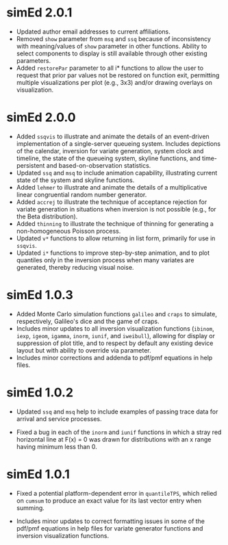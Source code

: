 # simEd 2.0.1

* Updated author email addresses to current affiliations.
* Removed `show` parameter from `msq` and `ssq` because of inconsistency with
  meaning/values of `show` parameter in other functions.  Ability to select
  components to display is still available through other existing parameters.
* Added `restorePar` parameter to all i* functions to allow the user to request
  that prior par values not be restored on function exit, permitting multiple 
  visualizations per plot (e.g., 3x3) and/or drawing overlays on visualization.

# simEd 2.0.0

* Added `ssqvis` to illustrate and animate the details of an event-driven
  implementation of a single-server queueing system.  Includes depictions
  of the calendar, inversion for variate generation, system clock and
  timeline, the state of the queueing system, skyline functions, and
  time-persistent and based-on-observation statistics.
* Updated `ssq` and `msq` to include animation capability, illustrating
  current state of the system and skyline functions.
* Added `lehmer` to illustrate and animate the details of a multiplicative
  linear congruential random number generator.
* Added `accrej` to illustrate the technique of acceptance rejection for
  variate generation in situations when inversion is not possible (e.g.,
  for the Beta distribution).
* Added `thinning` to illustrate the technique of thinning for generating
  a non-homogeneous Poisson process.
* Updated `v*` functions to allow returning in list form, primarily for
  use in `ssqvis`.
* Updated `i*` functions to improve step-by-step animation, and to plot
  quantiles only in the inversion process when many variates are generated,
  thereby reducing visual noise.

# simEd 1.0.3

* Added Monte Carlo simulation functions `galileo` and `craps` to simulate,
  respectively, Galileo's dice and the game of craps.
* Includes minor updates to all inversion visualization functions (`ibinom`,
  `iexp`, `igeom`, `igamma`, `inorm`, `iunif`, and `iweibull`), allowing for
  display or suppression of plot title, and to respect by default any existing
  device layout but with ability to override via parameter.
* Includes minor corrections and addenda to pdf/pmf equations in help files.

# simEd 1.0.2

* Updated `ssq` and `msq` help to include examples of passing trace data for
  arrival and service processes.

* Fixed a bug in each of the `inorm` and `iunif` functions in which a stray red
  horizontal line at F(x) = 0 was drawn for distributions with an x range
  having minimum less than 0.

# simEd 1.0.1

* Fixed a potential platform-dependent error in `quantileTPS`, which relied on 
  `cumsum` to produce an exact value for its last vector entry when summing.

* Includes minor updates to correct formatting issues in some of the pdf/pmf
  equations in help files for variate generator functions and inversion
  visualization functions.

